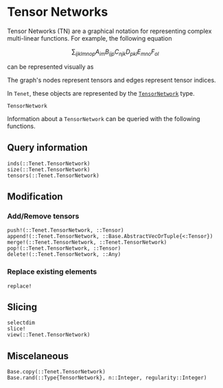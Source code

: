 # Tensor Networks

Tensor Networks (TN) are a graphical notation for representing complex multi-linear functions. For example, the following equation

```math
\sum_{ijklmnop} A_{im} B_{ijp} C_{njk} D_{pkl} E_{mno} F_{ol}
```

can be represented visually as

The graph's nodes represent tensors and edges represent tensor indices.

In `Tenet`, these objects are represented by the [`TensorNetwork`](@ref) type.

```@docs
TensorNetwork
```

Information about a `TensorNetwork` can be queried with the following functions.

## Query information

```@docs
inds(::Tenet.TensorNetwork)
size(::Tenet.TensorNetwork)
tensors(::Tenet.TensorNetwork)
```

## Modification

### Add/Remove tensors

```@docs
push!(::Tenet.TensorNetwork, ::Tensor)
append!(::Tenet.TensorNetwork, ::Base.AbstractVecOrTuple{<:Tensor})
merge!(::Tenet.TensorNetwork, ::Tenet.TensorNetwork)
pop!(::Tenet.TensorNetwork, ::Tensor)
delete!(::Tenet.TensorNetwork, ::Any)
```

### Replace existing elements

```@docs
replace!
```

## Slicing

```@docs
selectdim
slice!
view(::Tenet.TensorNetwork)
```

## Miscelaneous

```@docs
Base.copy(::Tenet.TensorNetwork)
Base.rand(::Type{TensorNetwork}, n::Integer, regularity::Integer)
```
